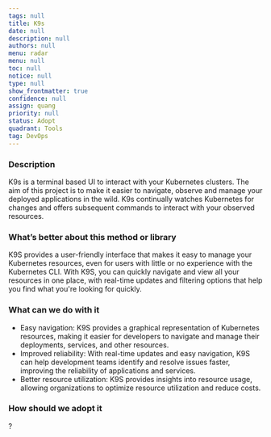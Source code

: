 ```yaml
---
tags: null
title: K9s
date: null
description: null
authors: null
menu: radar
menu: null
toc: null
notice: null
type: null
show_frontmatter: true
confidence: null
assign: quang
priority: null
status: Adopt
quadrant: Tools
tag: DevOps
---
```


<!-- table_of_contents 9102ab8f-5397-4696-a705-a605dc454c2a -->

### Description

K9s is a terminal based UI to interact with your Kubernetes clusters. The aim of this project is to make it easier to navigate, observe and manage your deployed applications in the wild. K9s continually watches Kubernetes for changes and offers subsequent commands to interact with your observed resources.

### What’s better about this method or library

K9S provides a user-friendly interface that makes it easy to manage your Kubernetes resources, even for users with little or no experience with the Kubernetes CLI. With K9S, you can quickly navigate and view all your resources in one place, with real-time updates and filtering options that help you find what you're looking for quickly.

### What can we do with it

* Easy navigation: K9S provides a graphical representation of Kubernetes resources, making it easier for developers to navigate and manage their deployments, services, and other resources.
* Improved reliability: With real-time updates and easy navigation, K9S can help development teams identify and resolve issues faster, improving the reliability of applications and services.
* Better resource utilization: K9S provides insights into resource usage, allowing organizations to optimize resource utilization and reduce costs.

### How should we adopt it

?

<!-- child_database 0ecad53a-0763-4bfe-81b8-e0429b98d962 -->
